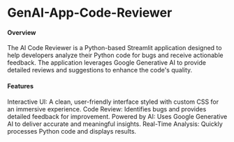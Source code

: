 # GenAI-App-Code-Reviewer
#### Overview
The AI Code Reviewer is a Python-based Streamlit application designed to help developers analyze their Python code for bugs and receive actionable feedback. The application leverages Google Generative AI to provide detailed reviews and suggestions to enhance the code's quality.
#### Features
Interactive UI: A clean, user-friendly interface styled with custom CSS for an immersive experience.
Code Review: Identifies bugs and provides detailed feedback for improvement.
Powered by AI: Uses Google Generative AI to deliver accurate and meaningful insights.
Real-Time Analysis: Quickly processes Python code and displays results.
